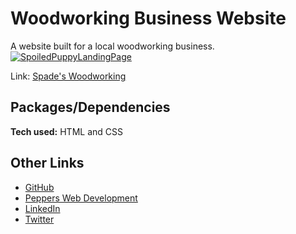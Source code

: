 # Woodworking Business Website
A website built for a local woodworking business.
<a href="[https://petspicturehosting.netlify.app](https://spadeswoodworking.netlify.app/)"><img src="https://petspicturehosting.netlify.app/images/githubPic.JPG"  alt="SpoiledPuppyLandingPage" border="0" /></a>

Link: [Spade's Woodworking](https://spoiled-puppy-database.herokuapp.com](https://spadeswoodworking.netlify.app/)/)

## Packages/Dependencies

**Tech used:** HTML and CSS


## Other Links
 - [GitHub](https://github.com/RenaePeppers)
 - [Peppers Web Development](https://pepperswebdev.netlify.app)
 - [LinkedIn](https://www.linkedin.com/in/jrenaepeppers/)
 - [Twitter](https://twitter.com/JRenaePeppers)
